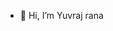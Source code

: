 - 👋 Hi, I’m Yuvraj rana

<!---
Yuvii2021/Yuvii2021 is a ✨ special ✨ repository because its `README.md` (this file) appears on your GitHub profile.
You can click the Preview link to take a look at your changes.
--->

